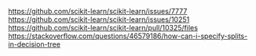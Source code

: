 https://github.com/scikit-learn/scikit-learn/issues/7777
https://github.com/scikit-learn/scikit-learn/issues/10251
https://github.com/scikit-learn/scikit-learn/pull/10325/files
https://stackoverflow.com/questions/46579186/how-can-i-specify-splits-in-decision-tree

